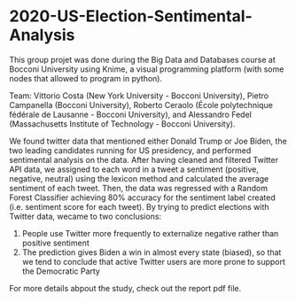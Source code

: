 # 2020-US-Election-Sentimental-Analysis

This group projet was done during the Big Data and Databases course at Bocconi University using Knime, a visual programming platform (with some nodes that allowed to program in python).

Team: Vittorio Costa (New York University - Bocconi University), Pietro Campanella (Bocconi University), Roberto Ceraolo (École polytechnique fédérale de Lausanne - Bocconi University), and Alessandro Fedel (Massachusetts Institute of Technology - Bocconi University).

We found twitter data that mentioned either Donald Trump or Joe Biden, the two leading candidates running for US presidency, and performed sentimental analysis on the data. After having cleaned and filtered Twitter API data, we assigned to each word in a tweet a sentiment (positive, negative, neutral) using the lexicon method and calculated the average sentiment of each tweet. Then, the data was regressed with a Random Forest Classifier achieving 80% accuracy for the sentiment label created (i.e. sentiment score for each tweet). By trying to predict elections with Twitter data, wecame to two conclusions:

1. People use Twitter more frequently to externalize negative rather than positive sentiment
2. The prediction gives Biden a win in almost every state (biased), so that we tend to conclude that active Twitter users are more prone to support the Democratic Party

For more details abpout the study, check out the report pdf file.
